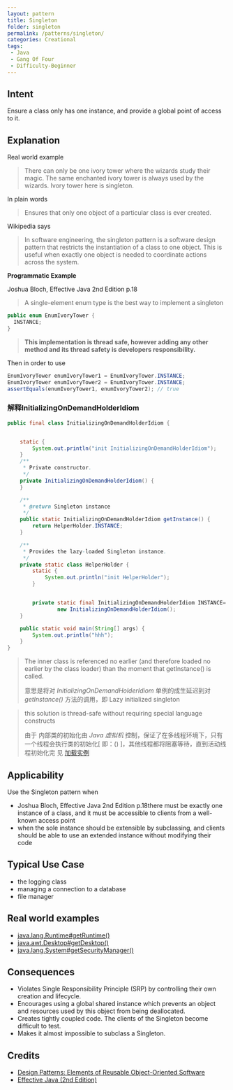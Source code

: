 ```yaml
---
layout: pattern
title: Singleton
folder: singleton
permalink: /patterns/singleton/
categories: Creational
tags:
 - Java
 - Gang Of Four
 - Difficulty-Beginner
---
```


## Intent
Ensure a class only has one instance, and provide a global point of
access to it.


## Explanation
Real world example

> There can only be one ivory tower where the wizards study their magic. The same enchanted ivory tower is always used by the wizards. Ivory tower here is singleton.

In plain words

> Ensures that only one object of a particular class is ever created.

Wikipedia says

> In software engineering, the singleton pattern is a software design pattern that restricts the instantiation of a class to one object. This is useful when exactly one object is needed to coordinate actions across the system.

**Programmatic Example**

Joshua Bloch, Effective Java 2nd Edition p.18

> A single-element enum type is the best way to implement a singleton

```java
public enum EnumIvoryTower {
  INSTANCE;
}
```

> **This implementation is thread safe, however adding any other method and its thread safety is developers responsibility.**

Then in order to use

```java
EnumIvoryTower enumIvoryTower1 = EnumIvoryTower.INSTANCE;
EnumIvoryTower enumIvoryTower2 = EnumIvoryTower.INSTANCE;
assertEquals(enumIvoryTower1, enumIvoryTower2); // true
```

### 解释InitializingOnDemandHolderIdiom

```java
public final class InitializingOnDemandHolderIdiom {


    static {
        System.out.println("init InitializingOnDemandHolderIdiom");
    }
    /**
     * Private constructor.
     */
    private InitializingOnDemandHolderIdiom() {
    }

    /**
     * @return Singleton instance
     */
    public static InitializingOnDemandHolderIdiom getInstance() {
        return HelperHolder.INSTANCE;
    }

    /**
     * Provides the lazy-loaded Singleton instance.
     */
    private static class HelperHolder {
        static {
            System.out.println("init HelperHolder");
        }


        private static final InitializingOnDemandHolderIdiom INSTANCE=
                new InitializingOnDemandHolderIdiom();
    }

    public static void main(String[] args) {
        System.out.println("hhh");
    }
}
```

> The inner class is referenced no earlier (and therefore loaded no earlier by the class loader) than the moment that getInstance() is called.
>
> 意思是将对 *InitializingOnDemandHolderIdiom* 单例的成生延迟到对 *getInstance()* 方法的调用，即 Lazy  initialized singleton

> this solution is thread-safe without requiring special language constructs 
>
> 由于 内部类的初始化由 *Java 虚拟机* 控制，保证了在多线程环境下，只有一个线程会执行类的初始化[ 即：<client>() ]，其他线程都将阻塞等待，直到活动线程初始化完  见 [加载实例](./src/main/java/com/iluwatar/singleton/attempt/LoadClass.java)

## Applicability

Use the Singleton pattern when

* Joshua Bloch, Effective Java 2nd Edition p.18there must be exactly one instance of a class, and it must be accessible to clients from a well-known access point
* when the sole instance should be extensible by subclassing, and clients should be able to use an extended instance without modifying their code

## Typical Use Case

* the logging class
* managing a connection to a database
* file manager

## Real world examples

* [java.lang.Runtime#getRuntime()](http://docs.oracle.com/javase/8/docs/api/java/lang/Runtime.html#getRuntime%28%29)
* [java.awt.Desktop#getDesktop()](http://docs.oracle.com/javase/8/docs/api/java/awt/Desktop.html#getDesktop--)
* [java.lang.System#getSecurityManager()](http://docs.oracle.com/javase/8/docs/api/java/lang/System.html#getSecurityManager--)


## Consequences

* Violates Single Responsibility Principle (SRP) by controlling their own creation and lifecycle.
* Encourages using a global shared instance which prevents an object and resources used by this object from being deallocated.     
* Creates tightly coupled code. The clients of the Singleton become difficult to test.
* Makes it almost impossible to subclass a Singleton.

## Credits

* [Design Patterns: Elements of Reusable Object-Oriented Software](http://www.amazon.com/Design-Patterns-Elements-Reusable-Object-Oriented/dp/0201633612)
* [Effective Java (2nd Edition)](http://www.amazon.com/Effective-Java-Edition-Joshua-Bloch/dp/0321356683)
